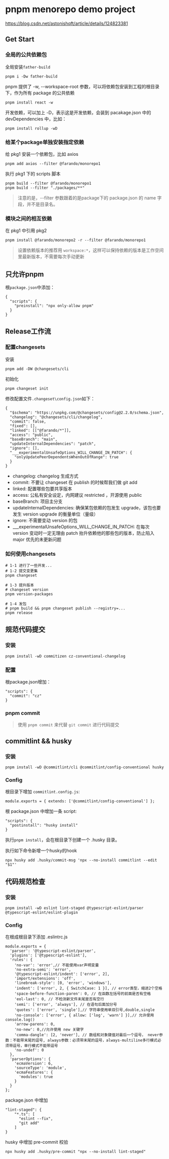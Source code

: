 # pnpm menorepo demo project

https://blog.csdn.net/astonishqft/article/details/124823381

## Get Start

### 全局的公共依赖包
全局安装`father-build`

```
pnpm i -Dw father-build
```

pnpm 提供了 -w, --workspace-root 参数，可以将依赖包安装到工程的根目录下，作为所有 package 的公共依赖
```
pnpm install react -w
```

开发依赖，可以加上 -D，表示这是开发依赖，会装到 pacakage.json 中的 devDependencies 中，比如：
```
pnpm install rollup -wD
```

### 给某个package单独安装指定依赖
给 pkg1 安装一个依赖包，比如 axios
```
pnpm add axios --filter @farando/monorepo1
```

执行 pkg1 下的 scripts 脚本
```
pnpm build --filter @farando/monorepo1
pnpm build --filter "./packages/**"
```

> 注意的是，--filter 参数跟着的是package下的 package.json 的 name 字段，并不是目录名。

### 模块之间的相互依赖
在 pkg1 中引用 pkg2
```
pnpm install @farando/monorepo2 -r --filter @farando/monorepo1
```

> 设置依赖版本的推荐用 `workspace:*`，这样可以保持依赖的版本是工作空间里最新版本，不需要每次手动更新

## 只允许pnpm
根`package.json`中添加：
```
{
  "scripts": {
    "preinstall": "npx only-allow pnpm"
  }
}
```

## Release工作流
### 配置changesets
安装
```
pnpm add -DW @changesets/cli
```

初始化
```
pnpm changeset init
```

修改配置文件`.changeset\config.json`如下：
```
{
  "$schema": "https://unpkg.com/@changesets/config@2.2.0/schema.json",
  "changelog": "@changesets/cli/changelog",
  "commit": false,
  "fixed": [],
  "linked": [["@farando/*"]],
  "access": "public",
  "baseBranch": "main",
  "updateInternalDependencies": "patch",
  "ignore": [],
  "___experimentalUnsafeOptions_WILL_CHANGE_IN_PATCH": {
    "onlyUpdatePeerDependentsWhenOutOfRange": true
  }
}
```

- changelog: changelog 生成方式
- commit: 不要让 changeset 在 publish 的时候帮我们做 git add
- linked: 配置哪些包要共享版本
- access: 公私有安全设定，内网建议 restricted ，开源使用 public
- baseBranch: 项目主分支
- updateInternalDependencies: 确保某包依赖的包发生 upgrade，该包也要发生 version upgrade 的衡量单位（量级）
- ignore: 不需要变动 version 的包
- ___experimentalUnsafeOptions_WILL_CHANGE_IN_PATCH: 在每次 version 变动时一定无理由 patch 抬升依赖他的那些包的版本，防止陷入 major 优先的未更新问题

### 如何使用changesets
```
# 1-1 进行了一些开发...
# 1-2 提交变更集
pnpm changeset

# 1-3 提升版本
# changeset version
pnpm version-packages 

# 1-4 发包
# pnpm build && pnpm changeset publish --registry=...
pnpm release 
```

## 规范代码提交

### 安装
```
pnpm install -wD commitizen cz-conventional-changelog
```

### 配置
根package.json增加：
```
"scripts": {
  "commit": "cz"
}
```

### pnpm commit
> 使用 `pnpm commit` 来代替 `git commit` 进行代码提交


## commitlint && husky

### 安装
```
pnpm install -wD @commitlint/cli @commitlint/config-conventional husky
```

### Config
根目录下增加 `commitlint.config.js`:
```
module.exports = { extends: ['@commitlint/config-conventional'] };
```

根 package.json 中增加一条 script:
```
"scripts": {
  "postinstall": "husky install"
}
```

执行`pnpm install`，会在根目录下创建一个 .husky 目录。

执行如下命令新增一个husky的hook
```
npx husky add .husky/commit-msg 'npx --no-install commitlint --edit "$1"'
```

## 代码规范检查
### 安装
```
pnpm install -wD eslint lint-staged @typescript-eslint/parser @typescript-eslint/eslint-plugin
```

### Config
在根成根目录下添加 .eslintrc.js
```
module.exports = {
  'parser': '@typescript-eslint/parser',
  'plugins': ['@typescript-eslint'],
  'rules': {
    'no-var': 'error',// 不能使用var声明变量
    'no-extra-semi': 'error',
    '@typescript-eslint/indent': ['error', 2],
    'import/extensions': 'off',
    'linebreak-style': [0, 'error', 'windows'],
    'indent': ['error', 2, { SwitchCase: 1 }], // error类型，缩进2个空格
    'space-before-function-paren': 0, // 在函数左括号的前面是否有空格
    'eol-last': 0, // 不检测新文件末尾是否有空行
    'semi': ['error', 'always'], // 在语句后面加分号
    'quotes': ['error', 'single'],// 字符串使用单双引号,double,single
    'no-console': ['error', { allow: ['log', 'warn'] }],// 允许使用console.log()
    'arrow-parens': 0,
    'no-new': 0,//允许使用 new 关键字
    'comma-dangle': [2, 'never'], // 数组和对象键值对最后一个逗号， never参数：不能带末尾的逗号, always参数：必须带末尾的逗号，always-multiline多行模式必须带逗号，单行模式不能带逗号
    'no-undef': 0
  },
  'parserOptions': {
    'ecmaVersion': 6,
    'sourceType': 'module',
    'ecmaFeatures': {
      'modules': true
    }
  }
};
```

package.json 中增加
```
"lint-staged": {
    "*.ts": [
      "eslint --fix",
      "git add"
    ]
}
```

husky 中增加 pre-commit 校验
```
npx husky add .husky/pre-commit "npx --no-install lint-staged"
```


